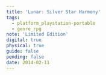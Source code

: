 ```yaml
---
title: 'Lunar: Silver Star Harmony'
tags:
  - platform_playstation-portable
  - genre_rpg
note: 'Limited Edition'
digital: true
physical: true
guide: false
pending: false
date: 2014-02-11
---
```

